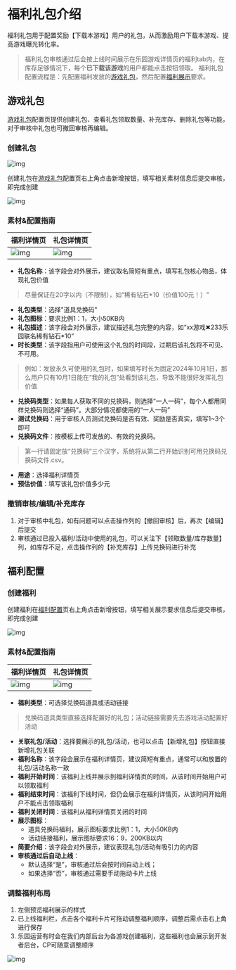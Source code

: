 # 福利礼包介绍

福利礼包用于配置奖励【下载本游戏】用户的礼包，从而激励用户下载本游戏、提高游戏曝光转化率。
> 福利礼包审核通过后会按上线时间展示在乐园游戏详情页的福利tab内，在库存足够情况下，每个**已下载该游戏**的用户都能点击按钮领取。
福利礼包配置流程是：先配置福利发放的[游戏礼包](https://dev.233leyuan.com/#/admin/game-operation/prop-list)，然后配置[福利展示](https://dev.233leyuan.com/#/admin/game-operation/welfare-config)要求。

## 游戏礼包

[游戏礼包](https://dev.233leyuan.com/#/admin/game-operation/prop-list)配置页提供创建礼包、查看礼包领取数量、补充库存、删除礼包等功能，对于审核中礼包也可撤回审核再编辑。

### 创建礼包

![img](https://arkimg.ark.online/(null)-20241106154352994.png)

创建礼包在[游戏礼包](https://dev.233leyuan.com/#/admin/game-operation/prop-list)配置页右上角点击新增按钮，填写相关素材信息后提交审核，即完成创建

![img](https://arkimg.ark.online/(null)-20241106154352760.png)

### 素材&配置指南

| **福利详情页**                                               | **礼包详情页**                                               |
| ------------------------------------------------------------ | ------------------------------------------------------------ |
| ![img](https://arkimg.ark.online/(null)-20241106154353607.png) | ![img](https://arkimg.ark.online/(null)-20241106154352872.png) |

- **礼包名称**：该字段会对外展示，建议取名简短有重点，填写礼包核心物品，体现礼包价值

> 尽量保证在20字以内（不限制），如“稀有钻石*10（价值100元！）"

- **礼包类型**：选择"道具兑换码"
- **礼包图标**：要求比例1：1，大小50KB内
- **礼包描述**：该字段会对外展示，建议描述礼包完整的内容，如“xx游戏✖233乐园联名稀有钻石*10”
- **时长类型**：该字段指用户可使用这个礼包的时间段，过期后该礼包将不可见、不可用。

> 例如：发放永久可使用的礼包时，如果填写时长为固定2024年10月1日，那么用户只有10月1日能在“我的礼包”处看到该礼包，导致不能很好发挥礼包价值

- **兑换码类型**：如果每人获取不同的兑换码，则选择“一人一码”，每个人都用同样兑换码则选择“通码”。大部分情况都使用的“一人一码”
- **测试兑换码**：用于审核人员测试兑换码是否有效、奖励是否真实，填写1~3个即可
- **兑换码文件**：按模板上传可发放的、有效的兑换码。

> 第一行请固定放“兑换码”三个汉字，系统将从第二行开始识别可用兑换码兑换码文件.csv。

- **用途**：选择福利详情页
- **预估价值**：填写该礼包价值多少元

### 撤销审核/编辑/补充库存

1. 对于审核中礼包，如有问题可以点击操作列的【撤回审核】后，再次【编辑】后提交
2. 审核通过已投入福利/活动中使用的礼包，可以关注下【领取数量/库存数量】列，如库存不足，点击操作列的【补充库存】上传兑换码进行补充

## 福利配置

### 创建福利

创建福利在[福利配置](https://dev.233leyuan.com/#/admin/game-operation/welfare-config)页右上角点击新增按钮，填写相关展示要求信息后提交审核，即完成创建

![img](https://arkimg.ark.online/(null)-20241106154353056.png)

###  **素材&配置指南**

| **福利详情页**                                               | **礼包详情页**                                               |
| ------------------------------------------------------------ | ------------------------------------------------------------ |
| ![img](https://arkimg.ark.online/(null)-20241106154353566.png) | ![img](https://arkimg.ark.online/(null)-20241106154353003.png) |

- **福利类型**：可选择兑换码道具或活动链接

> 兑换码道具类型直接选择配置好的礼包；活动链接需要先去游戏活动配置好活动

- **关联礼包/活动**：选择要展示的礼包/活动，也可以点击【新增礼包】按钮直接新增礼包关联
- **福利名称**：该字段会展示在福利详情页，建议简短有重点，通常可以和放置的礼包/活动名称一致
- **福利开始时间**：该福利上线并展示到福利详情页的时间，从该时间开始用户可以领取福利
- **福利结束时间**：该福利下线时间，但仍会展示在福利详情页，从该时间开始用户不能点击领取福利
- **福利关闭时间**：该福利从福利详情页关闭的时间
- **展示图标**：
  - 道具兑换码福利，展示图标要求比例1：1，大小50KB内
  - 活动链接福利，展示图标要求16：9，200KB以内
- **简要介绍**：该字段会对外展示，建议表现礼包/活动有吸引力的内容
- **审核通过后自动上线**：
  - 默认选择“是”，审核通过后会按时间自动上线；
  - 如果选择“否”，审核通过需要手动拖动卡片上线

### 调整福利布局

1. 左侧预览福利展示的样式
2. 已上线福利栏，点击各个福利卡片可拖动调整福利顺序，调整后需点击右上角进行保存
3. 乐园运营有时会在我们内部后台为各游戏创建福利，这些福利也会展示到开发者后台，CP可随意调整顺序

![img](https://arkimg.ark.online/(null)-20241106154353182.png)